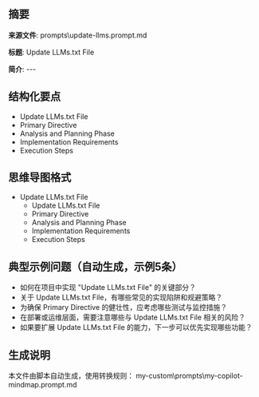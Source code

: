 ## 摘要

**来源文件**: prompts\update-llms.prompt.md

**标题**: Update LLMs.txt File

**简介**: ---

## 结构化要点

- Update LLMs.txt File
- Primary Directive
- Analysis and Planning Phase
- Implementation Requirements
- Execution Steps

## 思维导图格式

- Update LLMs.txt File
  - Update LLMs.txt File
  - Primary Directive
  - Analysis and Planning Phase
  - Implementation Requirements
  - Execution Steps

## 典型示例问题（自动生成，示例5条）

- 如何在项目中实现 "Update LLMs.txt File" 的关键部分？
- 关于 Update LLMs.txt File，有哪些常见的实现陷阱和规避策略？
- 为确保 Primary Directive 的健壮性，应考虑哪些测试与监控措施？
- 在部署或运维层面，需要注意哪些与 Update LLMs.txt File 相关的风险？
- 如果要扩展 Update LLMs.txt File 的能力，下一步可以优先实现哪些功能？

## 生成说明

本文件由脚本自动生成，使用转换规则： my-custom\prompts\my-copilot-mindmap.prompt.md
